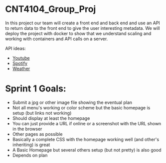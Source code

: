 # CNT4104_Group_Proj
In this project our team will create a front end and back end and use an API to return data to the front end to give the user interesting metadata.
We will deploy the project with docker to show that we understand scaling and working with containers and API calls on a server.

API ideas:
- [Youtube](https://www.youtube.com/watch?v=VNmdw9ZNr1I)
- [Spotify](https://www.youtube.com/watch?v=fVcz-1rVQcs)
- [Weather](https://www.youtube.com/watch?v=UjeXpct3p7M)


# Sprint 1 Goals:
- Submit a jpg or other image file showing the eventual plan
- Not all menu's working or color scheme but the basic homepage is setup (but links not working)
- Should display at least the homepage
- You can just provide a URL if online or a screenshot with the URL shown in the browser
- Other pages as possible
- Basically a complete CSS with the homepage working well (and other's inheriting) is great
- A Basic Homepage but several others setup (but not pretty) is also good
- Depends on plan
